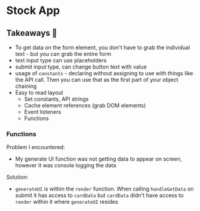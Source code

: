 # Stock App

## Takeaways 🧠

- To get data on the form element, you don't have to grab the individual text - but you can grab the entire form
- text input type can use placeholders
- submit input type, can change button text with value
- usage of `constants` - declaring without assigning to use with things like the API call. Then you can use that as the first part of your object chaining
- Easy to read layout
  - Set constants, API strings
  - Cache element references (grab DOM elements)
  - Event listeners
  - Functions

### Functions

Problem I encountered:

- My generate UI function was not getting data to appear on screen, however it was console logging the data

Solution:

- `generateUI` is within the `render` function. When calling `handleGetData` on submit it has access to `cardData` but `cardData` didn't have access to `render` within it where `generateUI` resides
